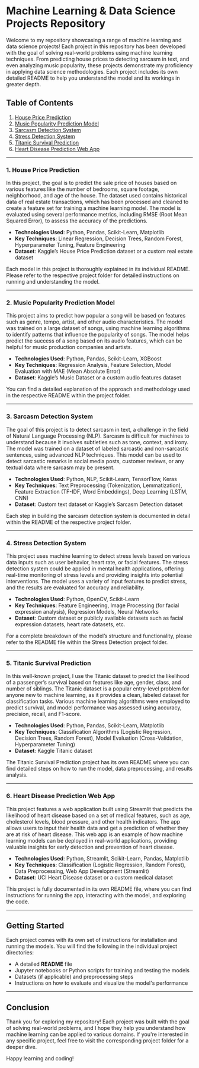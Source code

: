 # Machine Learning & Data Science Projects Repository

Welcome to my repository showcasing a range of machine learning and data science projects! Each project in this repository has been developed with the goal of solving real-world problems using machine learning techniques. From predicting house prices to detecting sarcasm in text, and even analyzing music popularity, these projects demonstrate my proficiency in applying data science methodologies. Each project includes its own detailed README to help you understand the model and its workings in greater depth.

## Table of Contents
1. [House Price Prediction](#house-price-prediction)
2. [Music Popularity Prediction Model](#music-popularity-prediction-model)
3. [Sarcasm Detection System](#sarcasm-detection-system)
4. [Stress Detection System](#stress-detection-system)
5. [Titanic Survival Prediction](#titanic-survival-prediction)
6. [Heart Disease Prediction Web App](#heart-disease-prediction-web-app)

---

### 1. **House Price Prediction**
In this project, the goal is to predict the sale price of houses based on various features like the number of bedrooms, square footage, neighborhood, and age of the house. The dataset used contains historical data of real estate transactions, which has been processed and cleaned to create a feature set for training a machine learning model. The model is evaluated using several performance metrics, including RMSE (Root Mean Squared Error), to assess the accuracy of the predictions.

- **Technologies Used**: Python, Pandas, Scikit-Learn, Matplotlib
- **Key Techniques**: Linear Regression, Decision Trees, Random Forest, Hyperparameter Tuning, Feature Engineering
- **Dataset**: Kaggle’s House Price Prediction dataset or a custom real estate dataset

Each model in this project is thoroughly explained in its individual README. Please refer to the respective project folder for detailed instructions on running and understanding the model.

---

### 2. **Music Popularity Prediction Model**
This project aims to predict how popular a song will be based on features such as genre, tempo, artist, and other audio characteristics. The model was trained on a large dataset of songs, using machine learning algorithms to identify patterns that influence the popularity of songs. The model helps predict the success of a song based on its audio features, which can be helpful for music production companies and artists.

- **Technologies Used**: Python, Pandas, Scikit-Learn, XGBoost
- **Key Techniques**: Regression Analysis, Feature Selection, Model Evaluation with MAE (Mean Absolute Error)
- **Dataset**: Kaggle’s Music Dataset or a custom audio features dataset

You can find a detailed explanation of the approach and methodology used in the respective README within the project folder.

---

### 3. **Sarcasm Detection System**
The goal of this project is to detect sarcasm in text, a challenge in the field of Natural Language Processing (NLP). Sarcasm is difficult for machines to understand because it involves subtleties such as tone, context, and irony. The model was trained on a dataset of labeled sarcastic and non-sarcastic sentences, using advanced NLP techniques. This model can be used to detect sarcastic remarks in social media posts, customer reviews, or any textual data where sarcasm may be present.

- **Technologies Used**: Python, NLP, Scikit-Learn, TensorFlow, Keras
- **Key Techniques**: Text Preprocessing (Tokenization, Lemmatization), Feature Extraction (TF-IDF, Word Embeddings), Deep Learning (LSTM, CNN)
- **Dataset**: Custom text dataset or Kaggle’s Sarcasm Detection dataset

Each step in building the sarcasm detection system is documented in detail within the README of the respective project folder.

---

### 4. **Stress Detection System**
This project uses machine learning to detect stress levels based on various data inputs such as user behavior, heart rate, or facial features. The stress detection system could be applied in mental health applications, offering real-time monitoring of stress levels and providing insights into potential interventions. The model uses a variety of input features to predict stress, and the results are evaluated for accuracy and reliability.

- **Technologies Used**: Python, OpenCV, Scikit-Learn
- **Key Techniques**: Feature Engineering, Image Processing (for facial expression analysis), Regression Models, Neural Networks
- **Dataset**: Custom dataset or publicly available datasets such as facial expression datasets, heart rate datasets, etc.

For a complete breakdown of the model’s structure and functionality, please refer to the README file within the Stress Detection project folder.

---

### 5. **Titanic Survival Prediction**
In this well-known project, I use the Titanic dataset to predict the likelihood of a passenger’s survival based on features like age, gender, class, and number of siblings. The Titanic dataset is a popular entry-level problem for anyone new to machine learning, as it provides a clean, labeled dataset for classification tasks. Various machine learning algorithms were employed to predict survival, and model performance was assessed using accuracy, precision, recall, and F1-score.

- **Technologies Used**: Python, Pandas, Scikit-Learn, Matplotlib
- **Key Techniques**: Classification Algorithms (Logistic Regression, Decision Trees, Random Forest), Model Evaluation (Cross-Validation, Hyperparameter Tuning)
- **Dataset**: Kaggle Titanic dataset

The Titanic Survival Prediction project has its own README where you can find detailed steps on how to run the model, data preprocessing, and results analysis.

---

### 6. **Heart Disease Prediction Web App**
This project features a web application built using Streamlit that predicts the likelihood of heart disease based on a set of medical features, such as age, cholesterol levels, blood pressure, and other health indicators. The app allows users to input their health data and get a prediction of whether they are at risk of heart disease. This web app is an example of how machine learning models can be deployed in real-world applications, providing valuable insights for early detection and prevention of heart disease.

- **Technologies Used**: Python, Streamlit, Scikit-Learn, Pandas, Matplotlib
- **Key Techniques**: Classification (Logistic Regression, Random Forest), Data Preprocessing, Web App Development (Streamlit)
- **Dataset**: UCI Heart Disease dataset or a custom medical dataset

This project is fully documented in its own README file, where you can find instructions for running the app, interacting with the model, and exploring the code.

---

## Getting Started
Each project comes with its own set of instructions for installation and running the models. You will find the following in the individual project directories:
- A detailed **README** file
- Jupyter notebooks or Python scripts for training and testing the models
- Datasets (if applicable) and preprocessing steps
- Instructions on how to evaluate and visualize the model's performance

---

## Conclusion
Thank you for exploring my repository! Each project was built with the goal of solving real-world problems, and I hope they help you understand how machine learning can be applied to various domains. If you're interested in any specific project, feel free to visit the corresponding project folder for a deeper dive.

Happy learning and coding!
